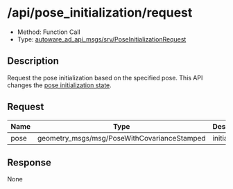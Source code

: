 # /api/pose_initialization/request

- Method: Function Call
- Type: [autoware_ad_api_msgs/srv/PoseInitializationRequest](../type/autoware_ad_api_msgs/srv/pose_initialization_request.md)

## Description

Request the pose initialization based on the specified pose. This API changes the [pose initialization state](../data/pose-initialization-state.md).

## Request

| Name | Type                                        | Description  |
| ---- | ------------------------------------------- | ------------ |
| pose | geometry_msgs/msg/PoseWithCovarianceStamped | initial pose |

## Response

None
